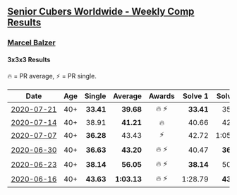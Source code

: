 <style>table {white-space: nowrap;}</style>

## [Senior Cubers Worldwide - Weekly Comp Results](/scw-comp/results/)
### [Marcel Balzer](README.md)
#### 3x3x3 Results

<span style="white-space: nowrap;">🔥 = PR average</span>, <span style="white-space: nowrap;">⚡ = PR single</span>.

| Date | Age | Single | Average | Awards | Solve 1 | Solve 2 | Solve 3 | Solve 4 | Solve 5 | Video |
| :--: | :--: | --: | --: | :--: | --: | --: | --: | --: | --: | :-- |
| [2020-07-21](../../results/2020-07-21/333.md) | 40+ | **33.41** | **39.68** | 🔥 ⚡ | **33.41** | 35.67 | 41.98 | 51.18 | 41.38 | [Desktop](https://www.facebook.com/marcel.balzer.9216/videos/10160240293712516) / [Mobile](https://m.facebook.com/marcel.balzer.9216/videos/10160240293712516) |
| [2020-07-14](../../results/2020-07-14/333.md) | 40+ | 38.91 | **41.21** | 🔥 | 40.66 | 42.28 | 41.95 | 38.91 | 41.01 | [Desktop](https://www.facebook.com/marcel.balzer.9216/videos/10160216518607516) / [Mobile](https://m.facebook.com/marcel.balzer.9216/videos/10160216518607516) |
| [2020-07-07](../../results/2020-07-07/333.md) | 40+ | **36.28** | 43.43 | ⚡ | 42.72 | 1:05.10 | 39.69 | **36.28** | 47.87 | [Desktop](https://www.facebook.com/marcel.balzer.9216/videos/10160191111092516) / [Mobile](https://m.facebook.com/marcel.balzer.9216/videos/10160191111092516) |
| [2020-06-30](../../results/2020-06-30/333.md) | 40+ | **36.63** | **43.20** | 🔥 ⚡ | 40.47 | **36.63** | 45.69 | 43.43 | 46.54 | [Desktop](https://www.facebook.com/marcel.balzer.9216/videos/10160176743262516) / [Mobile](https://m.facebook.com/marcel.balzer.9216/videos/10160176743262516) |
| [2020-06-23](../../results/2020-06-23/333.md) | 40+ | **38.14** | **56.05** | 🔥 ⚡ | **38.14** | 50.19 | 50.50 | 1:07.45 | 1:27.79 | [Desktop](https://www.facebook.com/events/722150235200875/permalink/723006718448560) / [Mobile](https://m.facebook.com/events/722150235200875?view=permalink&id=723006718448560) |
| [2020-06-16](../../results/2020-06-16/333.md) | 40+ | **43.63** | **1:03.13** | 🔥 ⚡ | 1:28.79 | **43.63** | 1:18.69 | 53.31 | 57.39 | [Desktop](https://www.facebook.com/marcel.balzer.9216/videos/10160105327137516) / [Mobile](https://m.facebook.com/marcel.balzer.9216/videos/10160105327137516) |


<!-- Global site tag (gtag.js) - Google Analytics -->
<script async src="https://www.googletagmanager.com/gtag/js?id=UA-86348435-3"></script>
<script>window.dataLayer = window.dataLayer || []; function gtag() {dataLayer.push(arguments);} gtag('js', new Date()); gtag('config', 'UA-86348435-3');</script>
